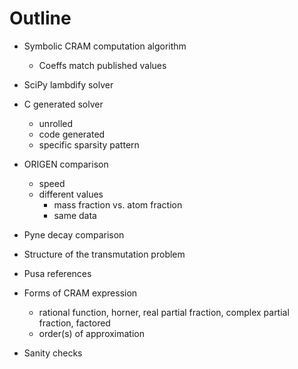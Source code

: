 # Outline

- Symbolic CRAM computation algorithm
  - Coeffs match published values

- SciPy lambdify solver

- C generated solver
  - unrolled
  - code generated
   - specific sparsity pattern

- ORIGEN comparison
  - speed
  - different values
    - mass fraction vs. atom fraction
    - same data

- Pyne decay comparison

- Structure of the transmutation problem

- Pusa references

- Forms of CRAM expression
  - rational function, horner, real partial fraction, complex partial
    fraction, factored
  - order(s) of approximation

- Sanity checks
